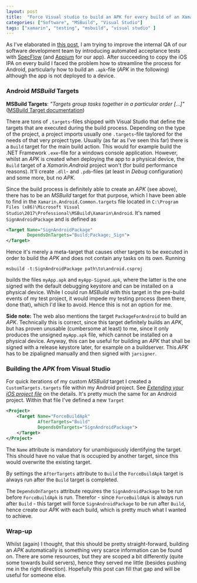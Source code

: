 ```yaml
---
layout: post
title:  "Force Visual studio to build an APK for every build of an Xamarin.Android project"
categories: ["Software", "MSBuild", "Visual Studio"]
tags: ["xamarin", "testing", "msbuild", "visual studio" ]
---
```


As I've elaborated in [this post](/copy-ipa-buildserver), I am trying to improve the internal QA of our software development team by introducing automated acceptance tests with [SpecFlow](https://specflow.org/) (and [Appium](http://appium.io/) for our app). After succeeding to copy the iOS IPA on every build I faced the problem how to streamline the process for Android, particularly how to build an `.apk`-file (*APK* in the following) although the app is not deployed to a device.

<!--more-->

### Android *MSBuild* Targets

**MSBuild Targets**: *"Targets group tasks together in a particular order [...]"* ([MSBuild Target documentation](https://docs.microsoft.com/en-us/visualstudio/msbuild/msbuild-targets?view=vs-2019))

There are tons of `.targets`-files shipped with Visual Studio that define the targets that are executed during the build process. Depending on the type of the project, a project imports usually one `.targets`-file taylored for the needs of that very project type. Usually (as far as I've seen this far) there is a `Build` target for the main build action. This would for example build the .NET Framework `.exe`-file for a windows console application. However, whilst an *APK* is created when deploying the app to a physical device, the `Build` target of a *Xamarin.Android* project won't (for build performance reasons). It'll create `.dll`- and `.pdb`-files (at least in *Debug* configuration) and some more, but no *APK*.

Since the build process is definitely able to create an *APK* (see above), there has to be an *MSBuild* target for that purpose, which I have been able to find in the `Xamarin.Android.Common.targets` file located in `C:\Program Files (x86)\Microsoft Visual Studio\2017\Professional\MSBuild\Xamarin\Android`. It's named `SignAndroidPackage` and is defined as

```xml
<Target Name="SignAndroidPackage" 
        DependsOnTargets="Build;Package;_Sign">
</Target>
```

Hence it's merely a meta-target that causes other targets to be executed in order to build the *APK* and does not contain any tasks on its own. Running 

```
msbuild -t:SignAndroidPackage path\to\android.csproj
```

builds the files `myApp.apk` and `myApp-Signed.apk`, where the latter is the one signed with the default debugging keystore and can be installed on a physical device. While I could run *MSBuild* with this target in the pre-build events of my test project, it would impede my testing process (been there, done that), which I'd like to avoid. Hence this is not an option for me.

**Side note:** The web also mentions the target `PackageForAndroid` to build an *APK*. Technically this is correct, since this target definitely builds an *APK*, but has proven unusable (cumbersome at least) to me, since it only produces the unsigned `myApp.apk` file, which cannot be installed on a physical device. Anyway, this can be useful for building an *APK* that shall be signed with a release keystore later, for example on a buildserver. This *APK* has to be zipaligned manually and then signed with `jarsigner`.

### Building the *APK* from Visual Studio

For quick iterations of my custom *MSBuild* target I created a `CustomTargets.targets` file within my Android project. See [*Extending your iOS project file*](/copy-ipa-buildserver#extending-your-ios-project-file) on the details. It's pretty much the same for an Android project. Within that file I've defined a new `Target`

```xml
<Project>
    <Target Name="ForceBuildApk" 
            AfterTargets="Build" 
            DependsOnTargets="SignAndroidPackage">
    </Target>
</Project>
```

The `Name` attribute is mandatory for unambiguously identifying the target. This should have no value that is occupied by another target, since this would overwrite the existing target. 

By settings the `AfterTargets` attribute to `Build` the `ForceBuildApk` target is always run after the `Build` target is completed.

The `DependsOnTargets` attribute requires the `SignAndroidPackage` to be run before `ForceBuildApk` is run. Therefor - since `ForceBuildApk` is always run after `Build` - this target will force `SignAndroidPackage` to be run after `Build`, hence create our *APK* with each build, which is pretty much what I wanted to achieve.

### Wrap-up

Whilst (again) I thought, that this should be pretty straight-forward, building an *APK* automatically is something very scarce information can be found on. There are some resources, but they are scoped a bit differently (quite some towards build servers), hence they served me little (besides pushing me in the right direction). Hopefully this post can fill that gap and will be useful for someone else.
